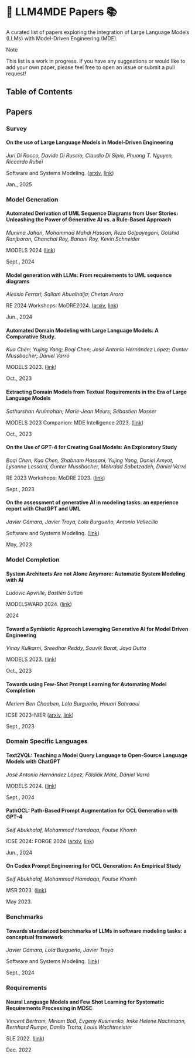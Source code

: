 # 🚀 LLM4MDE Papers 📚

A curated list of papers exploring the integration of Large Language Models (LLMs) with Model-Driven Engineering (MDE).

> [!NOTE]
> 
> This list is a work in progress. If you have any suggestions or would like to add your own paper, please feel free to open an issue or submit a pull request!

## Table of Contents


## Papers
### Survey
#### On the use of Large Language Models in Model-Driven Engineering
*Juri Di Rocco, Davide Di Ruscio, Claudio Di Sipio, Phuong T. Nguyen, Riccardo Rubei*

Software and Systems Modeling. ([arxiv](https://arxiv.org/abs/2410.17370), [link](https://link.springer.com/article/10.1007/s10270-025-01263-8))

Jan., 2025

### Model Generation
#### Automated Derivation of UML Sequence Diagrams from User Stories: Unleashing the Power of Generative AI vs. a Rule-Based Approach
*Munima Jahan, Mohammad Mahdi Hassan, Reza Golpayegani, Golshid Ranjbaran, Chanchal Roy, Banani Roy, Kevin Schneider*

MODELS 2024 ([link](https://dl.acm.org/doi/abs/10.1145/3640310.3674081))

Sept., 2024

#### Model generation with LLMs: From requirements to UML sequence diagrams
*Alessio Ferrari; Sallam Abualhaija; Chetan Arora*

RE 2024 Workshops: MoDRE2024. ([arxiv](https://arxiv.org/abs/2404.06371), [link](https://ieeexplore.ieee.org/document/10628665))

Jun., 2024

#### Automated Domain Modeling with Large Language Models: A Comparative Study.
*Kua Chen; Yujing Yang; Boqi Chen; José Antonio Hernández López; Gunter Mussbacher; Dániel Varró*

MODELS 2023. ([link](https://ieeexplore.ieee.org/document/10344012))

Oct., 2023

#### Extracting Domain Models from Textual Requirements in the Era of Large Language Models
*Sathurshan Arulmohan; Marie-Jean Meurs; Sébastien Mosser*

MODELS 2023 Companion: MDE Intelligence 2023. ([link](https://ieeexplore.ieee.org/document/10350787))

Oct., 2023

#### On the Use of GPT-4 for Creating Goal Models: An Exploratory Study
*Boqi Chen, Kua Chen, Shabnam Hassani, Yujing Yang, Daniel Amyot, Lysanne Lessard, Gunter Mussbacher, Mehrdad Sabetzadeh, Dániel Varró*

RE 2023 Workshops: MoDRE 2023. ([link](https://ieeexplore.ieee.org/document/10260905))

Sept., 2023

#### On the assessment of generative AI in modeling tasks: an experience report with ChatGPT and UML
*Javier Cámara, Javier Troya, Lola Burgueño, Antonio Vallecillo*

Software and Systems Modeling. ([link](https://link.springer.com/article/10.1007/s10270-023-01105-5))

May, 2023

### Model Completion
#### System Architects Are not Alone Anymore: Automatic System Modeling with AI
*Ludovic Apvrille, Bastien Sultan*

MODELSWARD 2024. ([link](https://inria.hal.science/LABSOC/hal-04483279v1))

2024

#### Toward a Symbiotic Approach Leveraging Generative AI for Model Driven Engineering
*Vinay Kulkarni, Sreedhar Reddy, Souvik Barat, Jaya Dutta*

MODELS 2023. ([link](https://ieeexplore.ieee.org/document/10343767))

Oct., 2023

#### Towards using Few-Shot Prompt Learning for Automating Model Completion
*Meriem Ben Chaaben, Lola Burgueño, Houari Sahraoui*

ICSE 2023-NIER ([arxiv](https://arxiv.org/abs/2212.03404), [link](https://dl.acm.org/doi/10.1109/ICSE-NIER58687.2023.00008))

Sept., 2023

### Domain Specific Languages
#### Text2VQL: Teaching a Model Query Language to Open-Source Language Models with ChatGPT
*José Antonio Hernández López, Földiák Máté, Dániel Varró*

MODELS 2024. ([link](https://dl.acm.org/doi/10.1145/3640310.3674091))

Sept., 2024

#### PathOCL: Path-Based Prompt Augmentation for OCL Generation with GPT-4
*Seif Abukhalaf, Mohammad Hamdaqa, Foutse Khomh*

ICSE 2024: FORGE 2024 ([arxiv](https://arxiv.org/abs/2405.12450), [link](https://dl.acm.org/doi/10.1145/3650105.3652290))

Jun., 2024

#### On Codex Prompt Engineering for OCL Generation: An Empirical Study
*Seif Abukhalaf, Mohammad Hamdaqa, Foutse Khomh*

MSR 2023. ([link](https://ieeexplore.ieee.org/document/10173990))

May 2023.

### Benchmarks
#### Towards standarized benchmarks of LLMs in software modeling tasks: a conceptual framework
*Javier Cámara, Lola Burgueño, Javier Troya*

Software and Systems Modeling. ([link](https://link.springer.com/article/10.1007/s10270-024-01206-9))

Sept., 2024


### Requirements
#### Neural Language Models and Few Shot Learning for Systematic Requirements Processing in MDSE
*Vincent Bertram, Miriam Boß, Evgeny Kusmenko, Imke Helene Nachmann, Bernhard Rumpe, Danilo Trotta, Louis Wachtmeister*

SLE 2022. ([link](https://dl.acm.org/doi/10.1145/3567512.3567534))

Dec. 2022